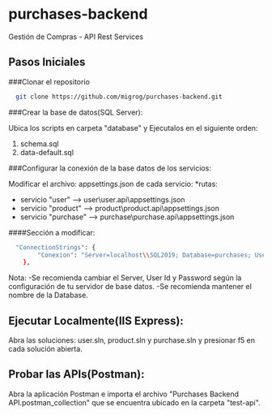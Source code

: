# purchases-backend
Gestión de Compras - API Rest Services

## Pasos Iniciales

###Clonar el repositorio

```bash
  git clone https://github.com/migrog/purchases-backend.git
```

###Crear la base de datos(SQL Server):

Ubica los scripts en carpeta "database" y Ejecutalos en el siguiente orden:
  1. schema.sql
  2. data-default.sql

###Configurar la conexión de la base datos de los servicios:

Modificar el archivo: appsettings.json de cada servicio:
*rutas:
- servicio "user" --> user\user.api\appsettings.json
- servicio "product" --> product\product.api\appsettings.json
- servicio "purchase" --> purchase\purchase.api\appsettings.json

####Sección a modificar:
```bash
  "ConnectionStrings": {
        "Conexion": "Server=localhost\\SQL2019; Database=purchases; User Id=sa; Password=password"
    },
```
Nota: 
-Se recomienda cambiar el Server, User Id y Password según la configuración de tu servidor de base datos.
-Se recomienda mantener el nombre de la Database.

## Ejecutar Localmente(IIS Express):

Abra las soluciones: user.sln, product.sln y purchase.sln y presionar f5 en cada solución abierta.


## Probar las APIs(Postman):

Abra la aplicación Postman e importa el archivo "Purchases Backend API.postman_collection" que se encuentra ubicado en la carpeta "test-api".

